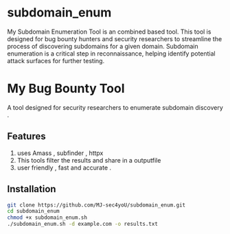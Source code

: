 # subdomain_enum
My Subdomain Enumeration Tool is an combined based tool. This tool is designed for bug bounty hunters and security researchers to streamline the process of discovering subdomains for a given domain. Subdomain enumeration is a critical step in reconnaissance, helping identify potential attack surfaces for further testing.

# My Bug Bounty Tool
A tool designed for security researchers to enumerate subdomain  discovery .

## Features
1. uses Amass , subfinder , httpx
2. This tools filter the results and share in a outputfile
3. user friendly , fast and accurate .

## Installation
```bash
git clone https://github.com/MJ-sec4yoU/subdomain_enum.git
cd subdomain_enum
chmod +x subdomain_enum.sh
./subdomain_enum.sh -d example.com -o results.txt

